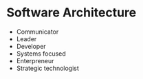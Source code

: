 # Software Architecture

- Communicator
- Leader
- Developer
- Systems focused
- Enterpreneur
- Strategic technologist